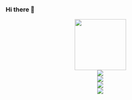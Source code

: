 ### Hi there 👋
<div align="center"> <img height="137px" src="https://github-readme-stats.vercel.app/api?username=davidwushi1145&hide_title=true&hide_border=true&show_icons=trueline_height=21&text_color=000&icon_color=000&bg_color=0,ea6161,ffc64d,fffc4d,52fa5a&theme=graywhite" /> </div>
<div align="center"> <img src="https://github-readme-stats.vercel.app/api/top-langs/?username=davidwushi1145&hide_title=true&hide_border=true&layout=compact&langs_count=6&text_color=000&icon_color=fff&bg_color=0,52fa5a,4dfcff,c64dff&theme=graywhite" /> </div>
<div align="center"> <img src="https://github-profile-trophy.vercel.app/?username=davidwushi1145" /> </div>
<div align="center"> <img src="https://metrics.lecoq.io/davidwushi1145?template=Terminal&config.timezone=Asia%2FShanghai"> </div>

<div align="center"><img src="https://cdn.jsdelivr.net/gh/davidwushi1145/davidwushi1145/assets/github-contribution-grid-snake.svg" /></div>
<!-- <span > <img src="https://img.shields.io/badge/-HTML5-E34F26?style=flat-square&logo=html5&logoColor=white" /> <img src="https://img.shields.io/badge/-CSS3-1572B6?style=flat-square&logo=css3" /> <img src="https://img.shields.io/badge/-JavaScript-oringe?style=flat-square&logo=javascript" /> </span> -->
